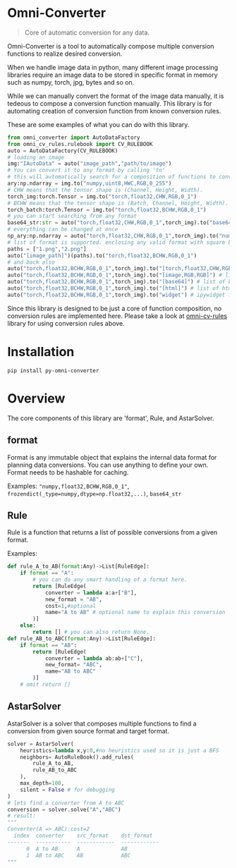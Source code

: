 # Omni-Converter
> Core of automatic conversion for any data.

Omni-Converter is a tool to automatically compose multiple conversion functions to realize desired conversion.

When we handle image data in python, many different image processing libraries require an image data to be stored in specific format in memory such as numpy, torch, jpg, bytes and so on.

While we can manually convert the format of the image data manually, it is tedeous to compose a conversion function manually.
This library is for automating creation of conversion function from known conversion rules.

These are some examples of what you can do with this library.
```python
from omni_converter import AutoDataFactory
from omni_cv_rules.rulebook import CV_RULEBOOK
auto = AutoDataFactory(CV_RULEBOOK)
# loading an image
img:"IAutoData" = auto("image_path","path/to/image")
# You can convert it to any format by calling 'to'
# this will automatically search for a composition of functions to convert 'image_path' into numpy array.
ary:np.ndarray = img.to("numpy,uint8,HWC,RGB,0_255")
# CHW means that the tensor shape is (Channel, Height, Width).
torch_img:torch.Tensor = img.to("torch,float32,CHW,RGB,0_1")
# BCHW means that the tensor shape is (Batch, Channel, Height, Width).
torch_batch:torch.Tensor = img.to("torch,float32,BCHW,RGB,0_1")
# you can start searching from any format
base64_str:str = auto("torch,float32,CHW,RGB,0_1",torch_img).to("base64")
# everything can be changed at once
np_ary:np.ndarray = auto("torch,float32,CHW,RGB,0_1",torch_img).to("numpy,float64,BHWC,BGR,0_1")
# list of format is supported. enclosing any valid format with square bracket means that the data is list of that format. 
paths = ["1.png","2.png"]
auto("[image_path]")(paths).to("torch,float32,BCHW,RGB,0_1")
# and back also
auto("torch,float32,BCHW,RGB,0_1",torch_img).to("[torch,float32,CHW,RGB,0_1]") # list of torch array from a batch!
auto("torch,float32,BCHW,RGB,0_1",torch_img).to("[image,RGB,RGB]") # list of PIL.Image.Image!
auto("torch,float32,BCHW,RGB,0_1",torch_img).to("[base64]") # list of base64
auto("torch,float32,BCHW,RGB,0_1",torch_img).to("[html]") # list of html text
auto("torch,float32,BCHW,RGB,0_1",torch_img).to("widget") # ipywidget for displaying in notebook
```

Since this library is designed to be just a core of function composition, no conversion rules are implemented here.
Please take a look at [omni-cv-rules](https://github.com/proboscis/omni-cv-rules) library for using conversion rules above.

# Installation
`pip install py-omni-converter`

# Overview
The core components of this library are 'format', Rule, and AstarSolver.

## format
Format is any immutable object that explains the internal data format for planning data conversions.
You can use anything to define your own.
Format needs to be hashable for caching.

Examples: `"numpy,float32,BCHW,RGB,0_1"`, `frozendict(_type=numpy,dtype=np.float32,...)`, `base64_str`

## Rule
Rule is a function that returns a list of possible conversions from a given format.

Examples:
```python
def rule_A_to_AB(format:Any)->List[RuleEdge]:
    if format == "A":
        # you can do any smart handling of a format here.
        return [RuleEdge(
            converter = lambda a:a+["B"],
            new_format = "AB",
            cost=1,#optional
            name="A to AB" # optional name to explain this conversion
        )]
    else:
        return [] # you can also return None.
def rule_AB_to_ABC(format:Any)->List[RuleEdge]:
    if format == "AB":
        return [RuleEdge(
            converter = lambda ab:ab+["C"],
            new_format= "ABC",
            name="AB to ABC"
        )]
    # omit return []
```

## AstarSolver
AstarSolver is a solver that composes multiple functions to find a conversion from given source format and target format.
```python
solver = AstarSolver(
    heuristics=lambda x,y:0,#no heuristics used so it is just a BFS
    neighbors= AutoRuleBook().add_rules(
        rule_A_to_AB,
        rule_AB_to_ABC
    ),
    max_depth=100,
    silent = False # for debugging
)
# lets find a converter from A to ABC
conversion = solver.solve("A","ABC")
# result:
"""
Converter(A => ABC):cost=2
  index  converter    src_format    dst_format
-------  -----------  ------------  ------------
      0  A to AB      A             AB
      1  AB to ABC    AB            ABC
"""
```
